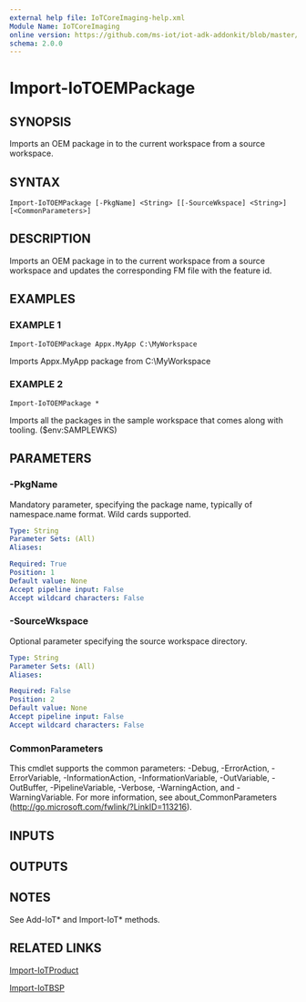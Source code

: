```yaml
---
external help file: IoTCoreImaging-help.xml
Module Name: IoTCoreImaging
online version: https://github.com/ms-iot/iot-adk-addonkit/blob/master/Tools/IoTCoreImaging/Docs/Import-IoTOEMPackage.md
schema: 2.0.0
---
```


# Import-IoTOEMPackage

## SYNOPSIS
Imports an OEM package in to the current workspace from a source workspace.

## SYNTAX

```
Import-IoTOEMPackage [-PkgName] <String> [[-SourceWkspace] <String>] [<CommonParameters>]
```

## DESCRIPTION
Imports an OEM package in to the current workspace from a source workspace and updates the corresponding FM file with the feature id.

## EXAMPLES

### EXAMPLE 1
```
Import-IoTOEMPackage Appx.MyApp C:\MyWorkspace
```

Imports Appx.MyApp package from C:\MyWorkspace

### EXAMPLE 2
```
Import-IoTOEMPackage *
```

Imports all the packages in the sample workspace that comes along with tooling.
($env:SAMPLEWKS)

## PARAMETERS

### -PkgName
Mandatory parameter, specifying the package name, typically of namespace.name format.
Wild cards supported.

```yaml
Type: String
Parameter Sets: (All)
Aliases:

Required: True
Position: 1
Default value: None
Accept pipeline input: False
Accept wildcard characters: False
```

### -SourceWkspace
Optional parameter specifying the source workspace directory.

```yaml
Type: String
Parameter Sets: (All)
Aliases:

Required: False
Position: 2
Default value: None
Accept pipeline input: False
Accept wildcard characters: False
```

### CommonParameters
This cmdlet supports the common parameters: -Debug, -ErrorAction, -ErrorVariable, -InformationAction, -InformationVariable, -OutVariable, -OutBuffer, -PipelineVariable, -Verbose, -WarningAction, and -WarningVariable.
For more information, see about_CommonParameters (http://go.microsoft.com/fwlink/?LinkID=113216).

## INPUTS

## OUTPUTS

## NOTES
See Add-IoT* and Import-IoT* methods.

## RELATED LINKS

[Import-IoTProduct](Import-IoTProduct.md)

[Import-IoTBSP](Import-IoTBSP.md)

